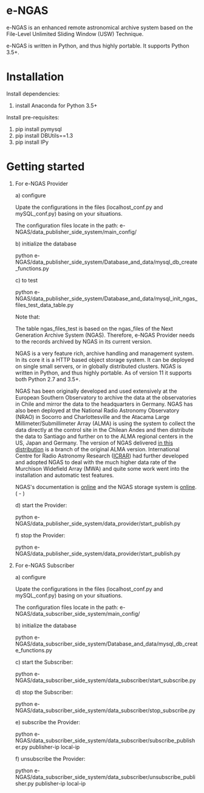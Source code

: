 # e-NGAS

e-NGAS is an enhanced remote astronomical archive system based on the File-Level  Unlimited Sliding Window (USW) Technique.

e-NGAS is written in Python, and thus highly portable. It supports Python 3.5+.

# Installation


Install dependencies:

1) install Anaconda for Python 3.5+

Install pre-requisites:

1) pip install pymysql
2) pip install DBUtils==1.3
3) pip install IPy

# Getting started

1. For e-NGAS Provider

	a) configure
	
	Upate the configurations in the files (localhost_conf.py and mySQL_conf.py) basing on your situations. 
	
	The configuration files locate in the path: e-NGAS/data_publisher_side_system/main_config/
	
	b) initialize the database
	
	python e-NGAS/data_publisher_side_system/Database_and_data/mysql_db_create_functions.py
	
	c) to test
	
	python e-NGAS/data_publisher_side_system/Database_and_data/mysql_init_ngas_files_test_data_table.py
	
	Note that:
	
	The table ngas_files_test is based on the ngas_files of the Next Generation Archive System (NGAS). Therefore, e-NGAS Provider needs to the records archived by NGAS in its current version.
	
	NGAS is a very feature rich, archive handling and management system. In its core it is a HTTP based object storage system. It can be deployed on single small servers, or in globally distributed clusters. NGAS is written in Python, and thus highly portable. As of version 11 it supports both Python 2.7 and 3.5+. 
	
	NGAS has been originally developed and used extensively at the European Southern Observatory to archive the data at the observatories in Chile and mirror the data to the headquarters in Germany. NGAS has also been deployed at the National Radio
Astronomy Observatory (NRAO) in Socorro and Charlottesville and the Atacama Large Millimeter/Submillimeter Array (ALMA) is using the system to collect the data directly at the control site in the Chilean Andes and then distribute the data to Santiago and further on to the ALMA regional centers in the US, Japan and Germany. 
	The version of NGAS delivered [in this distribution](https://github.com/ICRAR/ngas) is a branch of the original ALMA version. International Centre for Radio Astronomy Research ([ICRAR](http://www.icrar.org)) had further developed and adopted NGAS to deal with the much higher data rate of the Murchison Widefield Array (MWA) and quite some work went into the installation and automatic test features.
	 
	 NGAS's documentation is [online](https://ngas.readthedocs.io/en/master/) and the NGAS storage system is [online](https://github.com/ICRAR/ngas). ( - )
	
	
	d) start the Provider:
	
	python e-NGAS/data_publisher_side_system/data_provider/start_publish.py

	f) stop the Provider:
	
	python e-NGAS/data_publisher_side_system/data_provider/start_publish.py
	
	
2. For e-NGAS Subscriber

	a) configure
	
	Upate the configurations in the files (localhost_conf.py and mySQL_conf.py) basing on your situations. 
	
	The configuration files locate in the path: e-NGAS/data_subscriber_side_system/main_config/
	
	b) initialize the database
	
	python e-NGAS/data_subscriber_side_system/Database_and_data/mysql_db_create_functions.py
	
	c) start the Subscriber:
	
	python e-NGAS/data_subscriber_side_system/data_subscriber/start_subscribe.py
	
	d) stop the Subscriber:
	
	python e-NGAS/data_subscriber_side_system/data_subscriber/stop_subscribe.py
	
	e) subscribe the Provider:
	
	python e-NGAS/data_subscriber_side_system/data_subscriber/subscribe_publisher.py publisher-ip local-ip
	
	f) unsubscribe the Provider:
	
	python e-NGAS/data_subscriber_side_system/data_subscriber/unsubscribe_publisher.py publisher-ip local-ip
	
	
